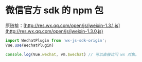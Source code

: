 # 微信官方 sdk 的 npm 包

原链接：[http://res.wx.qq.com/open/js/jweixin-1.3.1.js](http://res.wx.qq.com/open/js/jweixin-1.3.0.js)

```javascript
import WechatPlugin from 'wx-js-sdk-origin';
Vue.use(WechatPlugin)

console.log(Vue.wechat, vm.$wechat) // 可以直接访问 wx 对象。
```